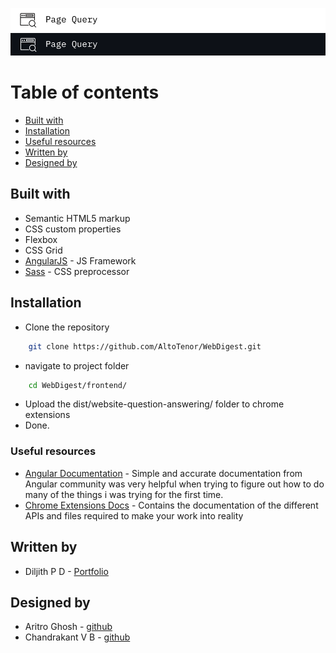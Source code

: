 ![Logo](../chandu2.png#gh-light-mode-only)
![Logo](../dk.png#gh-dark-mode-only)

# Table of contents
- [Built with](#built-with)
- [Installation](#installation)
- [Useful resources](#useful-resources)
- [Written by](#written-by)
- [Designed by](#designed-by)


## Built with
- Semantic HTML5 markup
- CSS custom properties
- Flexbox
- CSS Grid
- [AngularJS](https://angular.io/) - JS Framework
- [Sass](https://sass-lang.com/) - CSS preprocessor

## Installation
- Clone the repository
```bash
    git clone https://github.com/AltoTenor/WebDigest.git
```
- navigate to project folder
```bash
    cd WebDigest/frontend/
```
- Upload the dist/website-question-answering/ folder to chrome extensions 
- Done.


### Useful resources
- [Angular Documentation](https://www.angular.io/docs) - Simple and accurate documentation from Angular community was very helpful when trying to figure out how to do many of the things i was trying for the first time.
- [Chrome Extensions Docs](https://developer.chrome.com/docs/extensions/mv3/getstarted/) - Contains the documentation of the different APIs and files required to make your work into reality

## Written by
- Diljith P D - [Portfolio](https://th3bossc.github.io/Portfolio)

## Designed by
- Aritro Ghosh - [github](https://github.com/AltoTenor)
- Chandrakant V B - [github](https://github.com/CVB003)